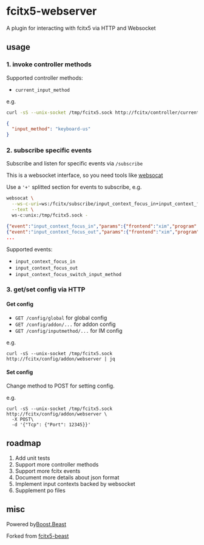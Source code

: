 # fcitx5-webserver

A plugin for interacting with fcitx5 via HTTP and Websocket

## usage

### 1. invoke controller methods

Supported controller methods:

* `current_input_method`

e.g.
```bash
curl -sS --unix-socket /tmp/fcitx5.sock http://fcitx/controller/current_input_method | jq
```
```json
{
  "input_method": "keyboard-us"
}
```

### 2. subscribe specific events

Subscribe and listen for specific events via `/subscribe`

This is a websocket interface, so you need tools like [websocat](https://github.com/vi/websocat)

Use a `'+'` splitted section for events to subscribe, e.g.

```bash
websocat \
  --ws-c-uri=ws:/fcitx/subscribe/input_context_focus_in+input_context_focus_out \
  --text \
  ws-c:unix:/tmp/fcitx5.sock -
```
```json
{"event":"input_context_focus_in","params":{"frontend":"xim","program":"xterm","uuid":"643ef6e072f04e6982af435f3d968852"}}
{"event":"input_context_focus_out","params":{"frontend":"xim","program":"xterm","uuid":"643ef6e072f04e6982af435f3d968852"}}
...
```

Supported events:

* `input_context_focus_in`
* `input_context_focus_out`
* `input_context_focus_switch_input_method`

### 3. get/set config via HTTP

#### Get config

* `GET /config/global` for global config
* `GET /config/addon/...` for addon config
* `GET /config/inputmethod/...` for IM config

e.g.
```
curl -sS --unix-socket /tmp/fcitx5.sock http://fcitx/config/addon/webserver | jq
```

#### Set config

Change method to POST for setting config.

e.g.
```
curl -sS --unix-socket /tmp/fcitx5.sock http://fcitx/config/addon/webserver \
  -X POST\
  -d '{"Tcp": {"Port": 12345}}'
```

## roadmap

1. Add unit tests
2. Support more controller methods
3. Support more fcitx events
4. Document more details about json format
5. Implement input contexts backed by websocket
6. Supplement po files

## misc

Powered by[Boost.Beast](https://github.com/boostorg/beast)

Forked from [fcitx5-beast](https://github.com/fcitx-contrib/fcitx5-beast)

